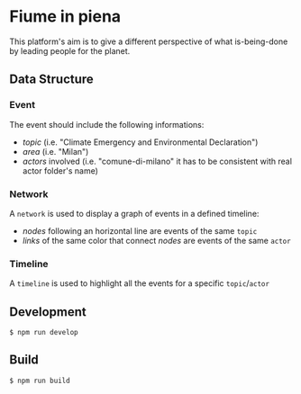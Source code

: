 # Fiume in piena

This platform's aim is to give a different perspective of what is-being-done by leading people for the planet.

## Data Structure
### Event
The event should include the following informations:
- _topic_ (i.e. "Climate Emergency and Environmental Declaration")
- _area_ (i.e. "Milan")
- _actors_ involved (i.e. "comune-di-milano" it has to be consistent with real actor folder's name)

### Network
A `network` is used to display a graph of events in a defined timeline:
- *nodes* following an horizontal line are events of the same `topic`
- *links* of the same color that connect *nodes* are events of the same `actor`


### Timeline
A `timeline` is used to highlight all the events for a specific `topic`/`actor`


## Development
```
$ npm run develop
```

## Build
```
$ npm run build
```
